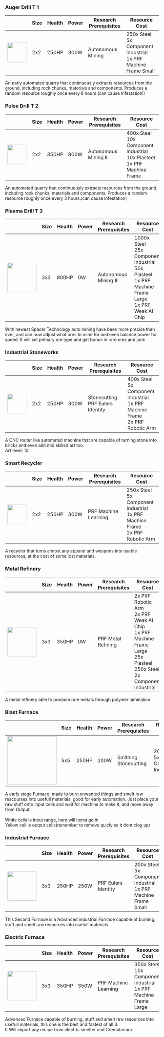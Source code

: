 ### Auger Drill T 1

|   | Size | Health | Power | Research Prerequisites | Resource Cost |
| - | ---- | ------ | ----- | ---------------------- | ------------- |
| <img src="https://github.com/zymex22/Project-RimFactory-Revived/blob/master/Textures/Industry/Drill.png?raw=true" width="64" height="64" /> | 2x2 | 250HP | 300W | Autonomous Mining | 250x Steel<br />5x Component Industrial<br />1x PRF Machine Frame Small |

An early automated quarry that continuously extracts resources from the ground, including rock chunks, materials and components. Produces a random resource roughly once every 8 hours.(can cause Infestation!)

### Pulse Drill T 2

|   | Size | Health | Power | Research Prerequisites | Resource Cost |
| - | ---- | ------ | ----- | ---------------------- | ------------- |
| <img src="https://github.com/zymex22/Project-RimFactory-Revived/blob/master/Textures/Industry/DeepQuarry.png?raw=true" width="64" height="64" /> | 2x2 | 350HP | 800W | Autonomous Mining II | 400x Steel<br />10x Component Industrial<br />10x Plasteel<br />1x PRF Machine Frame |

An automated quarry that continuously extracts resources from the ground, including rock chunks, materials and components. Produces a random resource roughly once every 3 hours.(can cause infestation)

### Plasma Drill T 3

|   | Size | Health | Power | Research Prerequisites | Resource Cost |
| - | ---- | ------ | ----- | ---------------------- | ------------- |
| <img src="https://github.com/zymex22/Project-RimFactory-Revived/blob/master/Textures/Industry/DrillT3.png?raw=true" width="96" height="96" /> | 3x3 | 800HP | 0W | Autonomous Mining III | 1000x Steel<br />25x Component Industrial<br />50x Plasteel<br />1x PRF Machine Frame Large<br />1x PRF Weak AI Chip |

With newest Spacer Technology auto mining have been more precise then ever, and can now adjust what ores to mine for and even balance power for speed. It will set primary ore type and get bonus in rare ores and junk

### Industrial Stoneworks

|   | Size | Health | Power | Research Prerequisites | Resource Cost |
| - | ---- | ------ | ----- | ---------------------- | ------------- |
| <img src="https://github.com/zymex22/Project-RimFactory-Revived/blob/master/Textures/Industry/StoneCutter.png?raw=true" width="64" height="64" /> | 2x2 | 250HP | 300W | Stonecutting PRF Eulers Identity | 400x Steel<br />5x Component Industrial<br />1x PRF Machine Frame<br />2x PRF Robotic Arm |

A CNC router like automated machine that are capable of turning stone into bricks and even abit mid skilled art too. <br />Art level: 10

### Smart Recycler

|   | Size | Health | Power | Research Prerequisites | Resource Cost |
| - | ---- | ------ | ----- | ---------------------- | ------------- |
| <img src="https://github.com/zymex22/Project-RimFactory-Revived/blob/master/Textures/Industry/smart_recycler.png?raw=true" width="64" height="64" /> | 2x2 | 250HP | 300W | PRF Machine Learning | 250x Steel<br />5x Component Industrial<br />1x PRF Machine Frame<br />2x PRF Robotic Arm |

A recycler that turns almost any apparel and weapons into usable resources, at the cost of some lost materials.

### Metal Refinery

|   | Size | Health | Power | Research Prerequisites | Resource Cost |
| - | ---- | ------ | ----- | ---------------------- | ------------- |
| <img src="https://github.com/zymex22/Project-RimFactory-Revived/blob/master/Textures/Industry/MetalRefinery.png?raw=true" width="96" height="96" /> | 3x3 | 350HP | 0W | PRF Metal Refining | 2x PRF Robotic Arm<br />2x PRF Weak AI Chip<br />1x PRF Machine Frame Large<br />25x Plasteel<br />250x Steel<br />2x Component Industrial |

A metal refinery able to produce rare metals through polymer lamination

### Blast Furnace

|   | Size | Health | Power | Research Prerequisites | Resource Cost |
| - | ---- | ------ | ----- | ---------------------- | ------------- |
| <img src="https://github.com/zymex22/Project-RimFactory-Revived/blob/master/Textures/Industry/smelter_t0off.png?raw=true" width="160" height="160" /> | 5x5 | 250HP | 100W | Smithing Stonecutting | 200x Steel<br />5x Component Industrial |

A early stage Furnace. made to burn unwanted things and smelt raw rescourses into usefull materials, good for early automation. Just place your raw stuff onto input cells and wait for machine to make it, and move away from Output<br /><br />White cells is input range, here will items go in<br />Yellow cell is output cells(remember to remove quicly so it dont clog up)

### Industrial Furnace

|   | Size | Health | Power | Research Prerequisites | Resource Cost |
| - | ---- | ------ | ----- | ---------------------- | ------------- |
| <img src="https://github.com/zymex22/Project-RimFactory-Revived/blob/master/Textures/Industry/smelter_t1off.png?raw=true" width="96" height="96" /> | 3x3 | 250HP | 250W | PRF Eulers Identity | 200x Steel<br />5x Component Industrial<br />1x PRF Machine Frame Small |

This Second Furnace is a Advanced industrial Furnace capable of burning, stuff and smelt raw resources into usefull materials

### Electric Furnace

|   | Size | Health | Power | Research Prerequisites | Resource Cost |
| - | ---- | ------ | ----- | ---------------------- | ------------- |
| <img src="https://github.com/zymex22/Project-RimFactory-Revived/blob/master/Textures/Industry/smelter_t2off.png?raw=true" width="96" height="96" /> | 3x3 | 350HP | 350W | PRF Machine Learning | 350x Steel<br />10x Component Industrial<br />1x PRF Machine Frame Large |

Advanced Furnace capable of burning, stuff and smelt raw resources into usefull materials, this one is the best and fastest of all 3.<br />It Will import any recipe from electric smelter and Crematorium.

